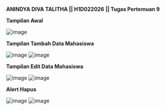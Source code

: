 **ANINDYA DIVA TALITHA || H1D022026** **|| Tugas Pertemuan 9**



**Tampilan Awal** 

![image](https://github.com/user-attachments/assets/0e629e4f-1807-4b74-8c1d-8e87ea7298a0)

**Tampilan Tambah Data Mahasiswa**

![image](https://github.com/user-attachments/assets/bf0fc724-3041-44da-9dcd-3ff58e94dc55)
![image](https://github.com/user-attachments/assets/0ed0ed95-5859-49ab-9bf2-461d1050e28d)

**Tampilan Edit Data Mahasiswa**

![image](https://github.com/user-attachments/assets/06cdcb8d-5c27-4949-aa4a-ae3cccf09ac2)
![image](https://github.com/user-attachments/assets/64434016-a20c-407c-bcee-c6d9e3cfb257)

**Alert Hapus**

![image](https://github.com/user-attachments/assets/9eb9c435-9278-4632-8023-24b1a2fbca51)
![image](https://github.com/user-attachments/assets/c902b6ca-206d-4a26-80ac-7d0d1cb0fb29)


